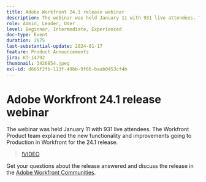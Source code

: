 ```yaml
---
title: Adobe Workfront 24.1 release webinar
description: The webinar was held January 11 with 931 live attendees. The Workfront Product team explained the new functionality and improvements going to Production in Workfront for the 24.1 release.
role: Admin, Leader, User
level: Beginner, Intermediate, Experienced
doc-type: Event
duration: 2675
last-substantial-update: 2024-01-17
feature: Product Announcements
jira: KT-14792
thumbnail: 3426854.jpeg
exl-id: d665f2fb-113f-49bb-9f66-baab0453cf4b
---
```

# Adobe Workfront 24.1 release webinar

The webinar was held January 11 with 931 live attendees. The Workfront Product team explained the new functionality and improvements going to Production in Workfront for the 24.1 release.

>[!VIDEO](https://video.tv.adobe.com/v/3426854/?learn=on)

Get your questions about the release answered and discuss the release in the [Adobe Workfront Communities](https://experienceleaguecommunities.adobe.com/t5/workfront-discussions/event-follow-up-adobe-workfront-24-1-release-webinar/td-p/645442?profile.language=en).
